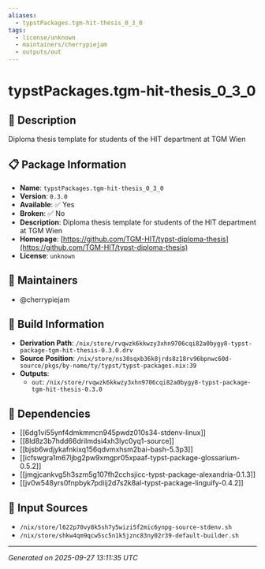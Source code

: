 ```yaml
---
aliases:
  - typstPackages.tgm-hit-thesis_0_3_0
tags:
  - license/unknown
  - maintainers/cherrypiejam
  - outputs/out
---
```


# typstPackages.tgm-hit-thesis_0_3_0

## 📝 Description

Diploma thesis template for students of the HIT department at TGM Wien

## 📋 Package Information

- **Name**: `typstPackages.tgm-hit-thesis_0_3_0`
- **Version**: `0.3.0`
- **Available**: ✅ Yes
- **Broken**: ✅ No
- **Description**: Diploma thesis template for students of the HIT department at TGM Wien
- **Homepage**: [https://github.com/TGM-HIT/typst-diploma-thesis](https://github.com/TGM-HIT/typst-diploma-thesis)
- **License**: `unknown`
## 👥 Maintainers

- @cherrypiejam


## 🔧 Build Information

- **Derivation Path**: `/nix/store/rvqwzk6kkwzy3xhn9706cqi82a0bygy8-typst-package-tgm-hit-thesis-0.3.0.drv`
- **Source Position**: `/nix/store/ns30sqxb36k8jrds8z18rv96bpnwc60d-source/pkgs/by-name/ty/typst/typst-packages.nix:39`
- **Outputs**:
  - `out`:  `/nix/store/rvqwzk6kkwzy3xhn9706cqi82a0bygy8-typst-package-tgm-hit-thesis-0.3.0`

## 🔗 Dependencies

- [[6dg1vi55ynf4dmkmmcn945pwdz010s34-stdenv-linux]]
- [[8ld8z3b7hdd66drilmdsi4xh3lyc0yq1-source]]
- [[bjsb6wdjykafnkixq156qdvmxhsm2bai-bash-5.3p3]]
- [[icfswgra1m67ljbg2pw9xmgpr05xpaaf-typst-package-glossarium-0.5.2]]
- [[jmgjcankvg5h3szm5g107fh2cchsjicc-typst-package-alexandria-0.1.3]]
- [[jv0w548yrs0fnpbyk7pdiij2d7s2k8al-typst-package-linguify-0.4.2]]

## 📁 Input Sources

- `/nix/store/l622p70vy8k5sh7y5wizi5f2mic6ynpg-source-stdenv.sh`
- `/nix/store/shkw4qm9qcw5sc5n1k5jznc83ny02r39-default-builder.sh`

---
*Generated on 2025-09-27 13:11:35 UTC*
